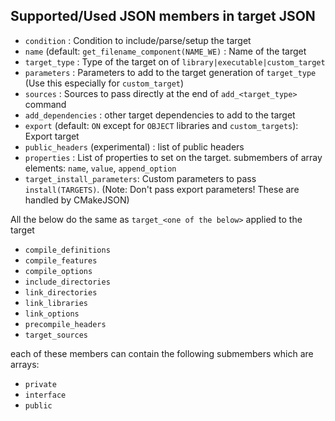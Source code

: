 ## Supported/Used JSON members in target JSON
 - `condition` : Condition to include/parse/setup the target
 - `name` (default: `get_filename_component(NAME_WE)` : Name of the target
 - `target_type` : Type of the target on of `library|executable|custom_target`
 - `parameters` : Parameters to add to the target generation of `target_type` (Use this especially for `custom_target`)
 - `sources` : Sources to pass directly at the end of `add_<target_type>` command
 - `add_dependencies` : other target dependencies to add to the target
 - `export` (default: `ON` except for `OBJECT` libraries and `custom_targets`): Export target
 - `public_headers` (experimental) : list of public headers
 - `properties` : List of properties to set on the target. submembers of array elements: `name`, `value`, `append_option`
 - `target_install_parameters`: Custom parameters to pass `install(TARGETS)`. (Note: Don't pass export parameters! These are handled by CMakeJSON)

All the below do the same as `target_<one of the below>` applied to the target
 - `compile_definitions`
 - `compile_features`
 - `compile_options`
 - `include_directories`
 - `link_directories`
 - `link_libraries`
 - `link_options`
 - `precompile_headers`
 - `target_sources`

each of these members can contain the following submembers which are arrays:
 - `private`
 - `interface`
 - `public`